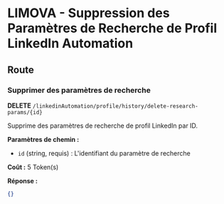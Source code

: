 # LIMOVA - Suppression des Paramètres de Recherche de Profil LinkedIn Automation

## Route

### Supprimer des paramètres de recherche
**DELETE** `/linkedinAutomation/profile/history/delete-research-params/{id}`

Supprime des paramètres de recherche de profil LinkedIn par ID.

**Paramètres de chemin :**
- `id` (string, requis) : L'identifiant du paramètre de recherche

**Coût :** 5 Token(s)

**Réponse :**
```json
{}
``` 